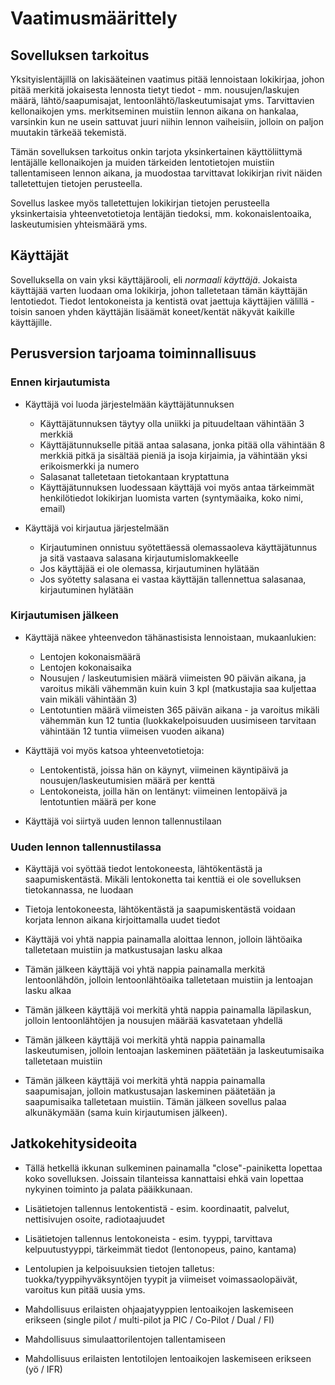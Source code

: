 # Vaatimusmäärittely

## Sovelluksen tarkoitus

Yksityislentäjillä on lakisääteinen vaatimus pitää lennoistaan lokikirjaa, johon pitää merkitä jokaisesta lennosta tietyt tiedot - mm. nousujen/laskujen määrä, lähtö/saapumisajat, lentoonlähtö/laskeutumisajat yms. Tarvittavien kellonaikojen yms. merkitseminen muistiin lennon aikana on hankalaa, varsinkin kun ne usein sattuvat juuri niihin lennon vaiheisiin, jolloin on paljon muutakin tärkeää tekemistä. 

Tämän sovelluksen tarkoitus onkin tarjota yksinkertainen käyttöliittymä lentäjälle kellonaikojen ja muiden tärkeiden lentotietojen muistiin tallentamiseen lennon aikana, ja muodostaa tarvittavat lokikirjan rivit näiden talletettujen tietojen perusteella. 

Sovellus laskee myös talletettujen lokikirjan tietojen perusteella yksinkertaisia yhteenvetotietoja lentäjän tiedoksi, mm. kokonaislentoaika, laskeutumisien yhteismäärä yms.

## Käyttäjät

Sovelluksella on vain yksi käyttäjärooli, eli _normaali käyttäjä_. Jokaista käyttäjää varten luodaan oma lokikirja, johon talletetaan tämän käyttäjän lentotiedot. Tiedot lentokoneista ja kentistä ovat jaettuja käyttäjien välillä - toisin sanoen yhden käyttäjän lisäämät koneet/kentät näkyvät kaikille käyttäjille.

## Perusversion tarjoama toiminnallisuus

### Ennen kirjautumista

- Käyttäjä voi luoda järjestelmään käyttäjätunnuksen
    - Käyttäjätunnuksen täytyy olla uniikki ja pituudeltaan vähintään 3 merkkiä
    - Käyttäjätunnukselle pitää antaa salasana, jonka pitää olla vähintään 8 merkkiä pitkä ja sisältää pieniä ja isoja kirjaimia, ja vähintään yksi erikoismerkki ja numero
    - Salasanat talletetaan tietokantaan kryptattuna
    - Käyttäjätunnuksen luodessaan käyttäjä voi myös antaa tärkeimmät henkilötiedot lokikirjan luomista varten (syntymäaika, koko nimi, email)

- Käyttäjä voi kirjautua järjestelmään
    - Kirjautuminen onnistuu syötettäessä olemassaoleva käyttäjätunnus ja sitä vastaava salasana kirjautumislomakkeelle
    - Jos käyttäjää ei ole olemassa, kirjautuminen hylätään
    - Jos syötetty salasana ei vastaa käyttäjän tallennettua salasanaa, kirjautuminen hylätään

### Kirjautumisen jälkeen

- Käyttäjä näkee yhteenvedon tähänastisista lennoistaan, mukaanlukien:
    - Lentojen kokonaismäärä
    - Lentojen kokonaisaika
    - Nousujen / laskeutumisien määrä viimeisten 90 päivän aikana, ja varoitus mikäli vähemmän kuin kuin 3 kpl (matkustajia saa kuljettaa vain mikäli vähintään 3)
    - Lentotuntien määrä viimeisten 365 päivän aikana - ja varoitus mikäli vähemmän kun 12 tuntia (luokkakelpoisuuden uusimiseen tarvitaan vähintään 12 tuntia viimeisen vuoden aikana)

- Käyttäjä voi myös katsoa yhteenvetotietoja:
    - Lentokentistä, joissa hän on käynyt, viimeinen käyntipäivä ja nousujen/laskeutumisien määrä per kenttä
    - Lentokoneista, joilla hän on lentänyt: viimeinen lentopäivä ja lentotuntien määrä per kone

- Käyttäjä voi siirtyä uuden lennon tallennustilaan

### Uuden lennon tallennustilassa

- Käyttäjä voi syöttää tiedot lentokoneesta, lähtökentästä ja saapumiskentästä. Mikäli lentokonetta tai kenttiä ei ole sovelluksen tietokannassa, ne luodaan

- Tietoja lentokoneesta, lähtökentästä ja saapumiskentästä voidaan korjata lennon aikana kirjoittamalla uudet tiedot

- Käyttäjä voi yhtä nappia painamalla aloittaa lennon, jolloin lähtöaika talletetaan muistiin ja matkustusajan lasku alkaa

- Tämän jälkeen käyttäjä voi yhtä nappia painamalla merkitä lentoonlähdön, jolloin lentoonlähtöaika talletetaan muistiin ja lentoajan lasku alkaa

- Tämän jälkeen käyttäjä voi merkitä yhtä nappia painamalla läpilaskun, jolloin lentoonlähtöjen ja nousujen määrää kasvatetaan yhdellä

- Tämän jälkeen käyttäjä voi merkitä yhtä nappia painamalla laskeutumisen, jolloin lentoajan laskeminen päätetään ja laskeutumisaika talletetaan muistiin

- Tämän jälkeen käyttäjä voi merkitä yhtä nappia painamalla saapumisajan, jolloin matkustusajan laskeminen päätetään ja saapumisaika talletetaan muistiin. Tämän jälkeen sovellus palaa alkunäkymään (sama kuin kirjautumisen jälkeen).

## Jatkokehitysideoita

- Tällä hetkellä ikkunan sulkeminen painamalla "close"-painiketta lopettaa koko sovelluksen. Joissain tilanteissa kannattaisi ehkä vain lopettaa nykyinen toiminto ja palata pääikkunaan.

- Lisätietojen tallennus lentokentistä - esim. koordinaatit, palvelut, nettisivujen osoite, radiotaajuudet

- Lisätietojen tallennus lentokoneista - esim. tyyppi, tarvittava kelpuutustyyppi, tärkeimmät tiedot (lentonopeus, paino, kantama)

- Lentolupien ja kelpoisuuksien tietojen talletus: tuokka/tyyppihyväksyntöjen tyypit ja viimeiset voimassaolopäivät, varoitus kun pitää uusia yms.

- Mahdollisuus erilaisten ohjaajatyyppien lentoaikojen laskemiseen erikseen (single pilot / multi-pilot ja PIC / Co-Pilot / Dual / FI)

- Mahdollisuus simulaattorilentojen tallentamiseen

- Mahdollisuus erilaisten lentotilojen lentoaikojen laskemiseen erikseen (yö / IFR)

